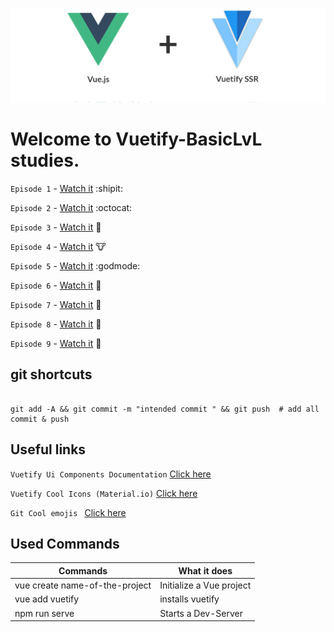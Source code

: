 ![Alt text](Images/Vuetify.png?raw=true "Title")

# Welcome to Vuetify-BasicLvL studies.

```Episode 1``` - [Watch it](https://www.youtube.com/watch?v=2uZYKcKHgU0) :shipit:

```Episode 2``` - [Watch it](https://www.youtube.com/watch?v=FbEW3xAmhKs) :octocat:

```Episode 3``` - [Watch it](https://www.youtube.com/watch?v=FGC48C2beoA) :pig2:

```Episode 4``` - [Watch it](https://www.youtube.com/watch?v=BIuQfQcptIU) :cow:

```Episode 5``` - [Watch it](https://www.youtube.com/watch?v=kp2vsNlV5xc) :godmode:

```Episode 6``` - [Watch it](https://www.youtube.com/watch?v=55hSO_LJeCo) :eyes:

```Episode 7``` - [Watch it](https://www.youtube.com/watch?v=pbU9JxMriOo) :japanese_goblin:

```Episode 8``` - [Watch it](https://www.youtube.com/watch?v=6Uw8QiC1emA) :hamster:

```Episode 9``` - [Watch it](https://www.youtube.com/watch?v=Qnj5CsUD0cs) :boar:


## git shortcuts
```

git add -A && git commit -m "intended commit " && git push  # add all commit & push

```

## Useful links
```Vuetify Ui Components Documentation``` [Click here](https://vuetifyjs.com/en/components/alerts)

```Vuetify Cool Icons (Material.io)``` [Click here](https://material.io/tools/icons/?style=baseline)

```Git Cool emojis ``` [Click here](https://gist.github.com/rxaviers/7360908)

## Used Commands

| Commands  | What it does |
| ------------- | ------------- |
| vue create name-of-the-project  | Initialize a Vue project  |
| vue add vuetify  | installs vuetify |
| npm run serve  | Starts a Dev-Server  |
